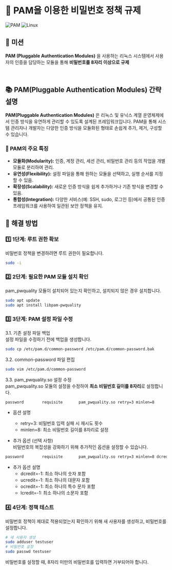 # 🔐 PAM을 이용한 비밀번호 정책 규제

![PAM](https://img.shields.io/badge/PAM-Pluggable%20Authentication%20Modules-brightgreen)
![Linux](https://img.shields.io/badge/Linux-Operating%20System-blue)

## 📝 미션

**PAM (Pluggable Authentication Modules)** 을 사용하는 리눅스 시스템에서 사용자의 인증을 담당하는 모듈을 통해 **비밀번호를 8자리 이상으로 규제**

<br>

## 📚 PAM(Pluggable Authentication Modules) 간략 설명

**PAM(Pluggable Authentication Modules)** 은 리눅스 및 유닉스 계열 운영체제에서 인증 방식을 유연하게 관리할 수 있도록 설계된 프레임워크입니다. PAM을 통해 시스템 관리자나 개발자는 다양한 인증 방식을 모듈화된 형태로 손쉽게 추가, 제거, 구성할 수 있습니다.

### 🔑 PAM의 주요 특징

- **모듈화(Modularity):** 인증, 계정 관리, 세션 관리, 비밀번호 관리 등의 작업을 개별 모듈로 분리하여 관리.
- **유연성(Flexibility):** 설정 파일을 통해 원하는 모듈을 선택하고, 실행 순서를 지정할 수 있음.
- **확장성(Scalability):** 새로운 인증 방식을 쉽게 추가하거나 기존 방식을 변경할 수 있음.
- **통합성(Integration):** 다양한 서비스(예: SSH, sudo, 로그인 등)에서 공통된 인증 프레임워크를 사용하여 일관된 보안 정책을 유지.
  <br>

## 🔧 해결 방법

### 1️⃣ 1단계: 루트 권한 확보

비밀번호 정책을 변경하려면 루트 권한이 필요합니다.

```bash
sudo -i
```

### 2️⃣ 2단계: 필요한 PAM 모듈 설치 확인

pam_pwquality 모듈이 설치되어 있는지 확인하고, 설치되지 않은 경우 설치합니다.

```bash
sudo apt update
sudo apt install libpam-pwquality
```

### 3️⃣ 3단계: PAM 설정 파일 수정

3.1. 기존 설정 파일 백업<br>
설정 파일을 수정하기 전에 백업을 생성합니다.

```bash
sudo cp /etc/pam.d/common-password /etc/pam.d/common-password.bak
```

3.2. common-password 파일 편집

```bash
sudo vim /etc/pam.d/common-password
```

3.3. pam_pwquality.so 설정 수정<br/>
pam_pwquality.so 모듈의 설정을 수정하여 **최소 비밀번호 길이를 8자리**로 설정합니다.

```bash
password        requisite       pam_pwquality.so retry=3 minlen=8
```

- 옵션 설명

  - retry=3: 비밀번호 입력 실패 시 재시도 횟수
  - minlen=8: 최소 비밀번호 길이를 8자리로 설정

- 추가 옵션 (선택 사항)<br>
  비밀번호의 복잡성을 강화하기 위해 추가적인 옵션을 설정할 수 있습니다.

```bash
password        requisite       pam_pwquality.so retry=3 minlen=8 dcredit=-1 ucredit=-1 ocredit=-1 lcredit=-1
```

- 추가 옵션 설명
  - dcredit=-1: 최소 하나의 숫자 포함
  - ucredit=-1: 최소 하나의 대문자 포함
  - ocredit=-1: 최소 하나의 특수 문자 포함
  - lcredit=-1: 최소 하나의 소문자 포함

### 4️⃣ 4단계: 정책 테스트

비밀번호 정책이 제대로 적용되었는지 확인하기 위해 새 사용자를 생성하고, 비밀번호를 설정합니다.

```bash
# 새 사용자 생성
sudo adduser testuser
# 비밀번호 설정
sudo passwd testuser
```

비밀번호를 설정할 때, 8자리 미만의 비밀번호를 입력하면 거부되어야 합니다.

